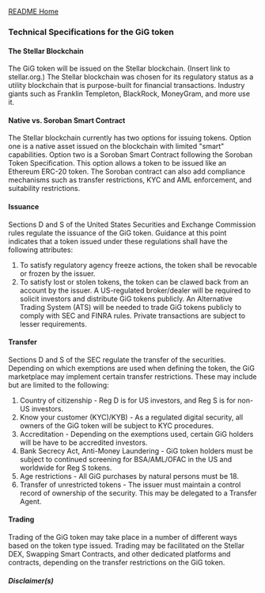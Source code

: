 [README Home](README.md)
### Technical Specifications for the GiG token

#### The Stellar Blockchain
The GiG token will be issued on the Stellar blockchain.  (Insert link to stellar.org.) The Stellar blockchain was chosen for its regulatory status as a utility blockchain that is purpose-built for financial transactions. Industry giants such as Franklin Templeton, BlackRock, MoneyGram, and more use it.  

#### Native vs. Soroban Smart Contract
The Stellar blockchain currently has two options for issuing tokens.  Option one is a native asset issued on the blockchain with limited "smart" capabilities.  Option two is a Soroban Smart Contract following the Soroban Token Specification.  This option allows a token to be issued like an Ethereum ERC-20 token.  The Soroban contract can also add compliance mechanisms such as transfer restrictions, KYC and AML enforcement, and suitability restrictions.

#### Issuance
Sections D and S of the United States Securities and Exchange Commission rules regulate the issuance of the GiG token.  Guidance at this point indicates that a token issued under these regulations shall have the following attributes:
1) To satisfy regulatory agency freeze actions, the token shall be revocable or frozen by the issuer.
2) To satisfy lost or stolen tokens, the token can be clawed back from an account by the issuer.
A US-regulated broker/dealer will be required to solicit investors and distribute GiG tokens publicly. An Alternative Trading System (ATS) will be needed to trade GiG tokens publicly to comply with SEC and FINRA rules. Private transactions are subject to lesser requirements.

#### Transfer
Sections D and S of the SEC regulate the transfer of the securities.  Depending on which exemptions are used when defining the token, the GiG marketplace may implement certain transfer restrictions.  These may include but are limited to the following:
1) Country of citizenship - Reg D is for US investors, and Reg S is for non-US investors.
2) Know your customer (KYC)/KYB) - As a regulated digital security, all owners of the GiG token will be subject to KYC procedures.
3) Accreditation - Depending on the exemptions used, certain GiG holders will be have to be accredited investors.
4) Bank Secrecy Act, Anti-Money Laundering - GiG token holders must be subject to continued screening for BSA/AML/OFAC in the US and worldwide for Reg S tokens.
5) Age restrictions - All GiG purchases by natural persons must be 18.
6) Transfer of unrestricted tokens - The issuer must maintain a control record of ownership of the security.  This may be delegated to a Transfer Agent.
#### Trading
Trading of the GiG token may take place in a number of different ways based on the token type issued.  Trading may be facilitated on the Stellar DEX, Swapping Smart Contracts, and other dedicated platforms and contracts, depending on the transfer restrictions on the GiG token.

##### Disclaimer(s)
